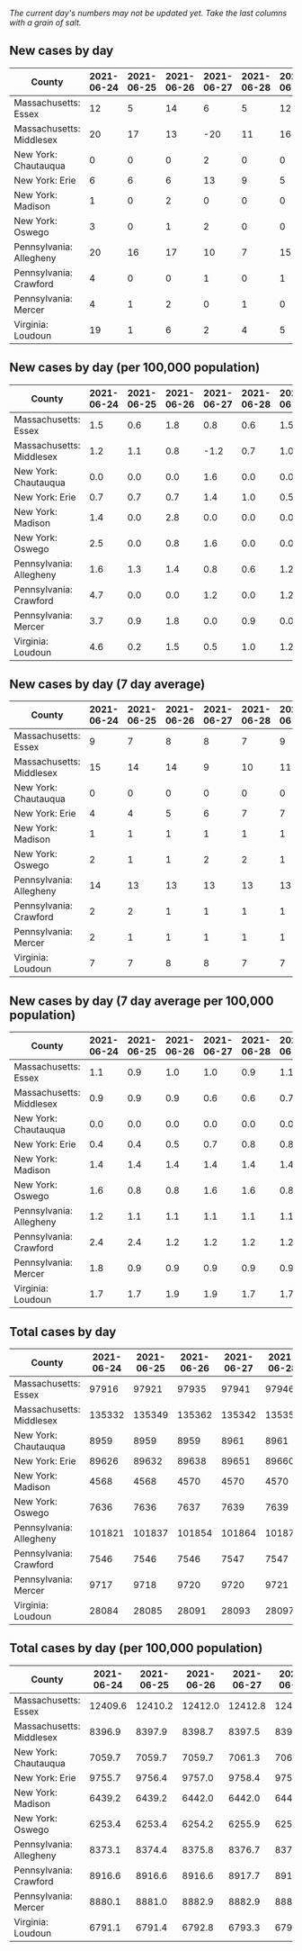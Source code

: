 _The current day's numbers may not be updated yet. Take the last columns with a grain of salt._
## New cases by day

| County | 2021-06-24 | 2021-06-25 | 2021-06-26 | 2021-06-27 | 2021-06-28 | 2021-06-29 | 2021-06-30 |
| --- | --- | --- | --- | --- | --- | --- | --- |
| Massachusetts: Essex | 12 | 5 | 14 | 6 | 5 | 12 | 11 |
| Massachusetts: Middlesex | 20 | 17 | 13 | -20 | 11 | 16 | 18 |
| New York: Chautauqua | 0 | 0 | 0 | 2 | 0 | 0 | 1 |
| New York: Erie | 6 | 6 | 6 | 13 | 9 | 5 | 3 |
| New York: Madison | 1 | 0 | 2 | 0 | 0 | 0 | 0 |
| New York: Oswego | 3 | 0 | 1 | 2 | 0 | 0 | 0 |
| Pennsylvania: Allegheny | 20 | 16 | 17 | 10 | 7 | 15 | 12 |
| Pennsylvania: Crawford | 4 | 0 | 0 | 1 | 0 | 1 | 1 |
| Pennsylvania: Mercer | 4 | 1 | 2 | 0 | 1 | 0 | 3 |
| Virginia: Loudoun | 19 | 1 | 6 | 2 | 4 | 5 | -5 |

## New cases by day (per 100,000 population)

| County | 2021-06-24 | 2021-06-25 | 2021-06-26 | 2021-06-27 | 2021-06-28 | 2021-06-29 | 2021-06-30 |
| --- | --- | --- | --- | --- | --- | --- | --- |
| Massachusetts: Essex | 1.5 | 0.6 | 1.8 | 0.8 | 0.6 | 1.5 | 1.4 |
| Massachusetts: Middlesex | 1.2 | 1.1 | 0.8 | -1.2 | 0.7 | 1.0 | 1.1 |
| New York: Chautauqua | 0.0 | 0.0 | 0.0 | 1.6 | 0.0 | 0.0 | 0.8 |
| New York: Erie | 0.7 | 0.7 | 0.7 | 1.4 | 1.0 | 0.5 | 0.3 |
| New York: Madison | 1.4 | 0.0 | 2.8 | 0.0 | 0.0 | 0.0 | 0.0 |
| New York: Oswego | 2.5 | 0.0 | 0.8 | 1.6 | 0.0 | 0.0 | 0.0 |
| Pennsylvania: Allegheny | 1.6 | 1.3 | 1.4 | 0.8 | 0.6 | 1.2 | 1.0 |
| Pennsylvania: Crawford | 4.7 | 0.0 | 0.0 | 1.2 | 0.0 | 1.2 | 1.2 |
| Pennsylvania: Mercer | 3.7 | 0.9 | 1.8 | 0.0 | 0.9 | 0.0 | 2.7 |
| Virginia: Loudoun | 4.6 | 0.2 | 1.5 | 0.5 | 1.0 | 1.2 | -1.2 |

## New cases by day (7 day average)

| County | 2021-06-24 | 2021-06-25 | 2021-06-26 | 2021-06-27 | 2021-06-28 | 2021-06-29 | 2021-06-30 |
| --- | --- | --- | --- | --- | --- | --- | --- |
| Massachusetts: Essex | 9 | 7 | 8 | 8 | 7 | 9 | 9 |
| Massachusetts: Middlesex | 15 | 14 | 14 | 9 | 10 | 11 | 11 |
| New York: Chautauqua | 0 | 0 | 0 | 0 | 0 | 0 | 0 |
| New York: Erie | 4 | 4 | 5 | 6 | 7 | 7 | 7 |
| New York: Madison | 1 | 1 | 1 | 1 | 1 | 1 | 0 |
| New York: Oswego | 2 | 1 | 1 | 2 | 2 | 1 | 1 |
| Pennsylvania: Allegheny | 14 | 13 | 13 | 13 | 13 | 13 | 14 |
| Pennsylvania: Crawford | 2 | 2 | 1 | 1 | 1 | 1 | 1 |
| Pennsylvania: Mercer | 2 | 1 | 1 | 1 | 1 | 1 | 2 |
| Virginia: Loudoun | 7 | 7 | 8 | 8 | 7 | 7 | 5 |

## New cases by day (7 day average per 100,000 population)

| County | 2021-06-24 | 2021-06-25 | 2021-06-26 | 2021-06-27 | 2021-06-28 | 2021-06-29 | 2021-06-30 |
| --- | --- | --- | --- | --- | --- | --- | --- |
| Massachusetts: Essex | 1.1 | 0.9 | 1.0 | 1.0 | 0.9 | 1.1 | 1.1 |
| Massachusetts: Middlesex | 0.9 | 0.9 | 0.9 | 0.6 | 0.6 | 0.7 | 0.7 |
| New York: Chautauqua | 0.0 | 0.0 | 0.0 | 0.0 | 0.0 | 0.0 | 0.0 |
| New York: Erie | 0.4 | 0.4 | 0.5 | 0.7 | 0.8 | 0.8 | 0.8 |
| New York: Madison | 1.4 | 1.4 | 1.4 | 1.4 | 1.4 | 1.4 | 0.0 |
| New York: Oswego | 1.6 | 0.8 | 0.8 | 1.6 | 1.6 | 0.8 | 0.8 |
| Pennsylvania: Allegheny | 1.2 | 1.1 | 1.1 | 1.1 | 1.1 | 1.1 | 1.2 |
| Pennsylvania: Crawford | 2.4 | 2.4 | 1.2 | 1.2 | 1.2 | 1.2 | 1.2 |
| Pennsylvania: Mercer | 1.8 | 0.9 | 0.9 | 0.9 | 0.9 | 0.9 | 1.8 |
| Virginia: Loudoun | 1.7 | 1.7 | 1.9 | 1.9 | 1.7 | 1.7 | 1.2 |

## Total cases by day

| County | 2021-06-24 | 2021-06-25 | 2021-06-26 | 2021-06-27 | 2021-06-28 | 2021-06-29 | 2021-06-30 |
| --- | --- | --- | --- | --- | --- | --- | --- |
| Massachusetts: Essex | 97916 | 97921 | 97935 | 97941 | 97946 | 97958 | 97969 |
| Massachusetts: Middlesex | 135332 | 135349 | 135362 | 135342 | 135353 | 135369 | 135387 |
| New York: Chautauqua | 8959 | 8959 | 8959 | 8961 | 8961 | 8961 | 8962 |
| New York: Erie | 89626 | 89632 | 89638 | 89651 | 89660 | 89665 | 89668 |
| New York: Madison | 4568 | 4568 | 4570 | 4570 | 4570 | 4570 | 4570 |
| New York: Oswego | 7636 | 7636 | 7637 | 7639 | 7639 | 7639 | 7639 |
| Pennsylvania: Allegheny | 101821 | 101837 | 101854 | 101864 | 101871 | 101886 | 101898 |
| Pennsylvania: Crawford | 7546 | 7546 | 7546 | 7547 | 7547 | 7548 | 7549 |
| Pennsylvania: Mercer | 9717 | 9718 | 9720 | 9720 | 9721 | 9721 | 9724 |
| Virginia: Loudoun | 28084 | 28085 | 28091 | 28093 | 28097 | 28102 | 28097 |

## Total cases by day (per 100,000 population)

| County | 2021-06-24 | 2021-06-25 | 2021-06-26 | 2021-06-27 | 2021-06-28 | 2021-06-29 | 2021-06-30 |
| --- | --- | --- | --- | --- | --- | --- | --- |
| Massachusetts: Essex | 12409.6 | 12410.2 | 12412.0 | 12412.8 | 12413.4 | 12414.9 | 12416.3 |
| Massachusetts: Middlesex | 8396.9 | 8397.9 | 8398.7 | 8397.5 | 8398.2 | 8399.1 | 8400.3 |
| New York: Chautauqua | 7059.7 | 7059.7 | 7059.7 | 7061.3 | 7061.3 | 7061.3 | 7062.1 |
| New York: Erie | 9755.7 | 9756.4 | 9757.0 | 9758.4 | 9759.4 | 9760.0 | 9760.3 |
| New York: Madison | 6439.2 | 6439.2 | 6442.0 | 6442.0 | 6442.0 | 6442.0 | 6442.0 |
| New York: Oswego | 6253.4 | 6253.4 | 6254.2 | 6255.9 | 6255.9 | 6255.9 | 6255.9 |
| Pennsylvania: Allegheny | 8373.1 | 8374.4 | 8375.8 | 8376.7 | 8377.2 | 8378.5 | 8379.5 |
| Pennsylvania: Crawford | 8916.6 | 8916.6 | 8916.6 | 8917.7 | 8917.7 | 8918.9 | 8920.1 |
| Pennsylvania: Mercer | 8880.1 | 8881.0 | 8882.9 | 8882.9 | 8883.8 | 8883.8 | 8886.5 |
| Virginia: Loudoun | 6791.1 | 6791.4 | 6792.8 | 6793.3 | 6794.3 | 6795.5 | 6794.3 |
